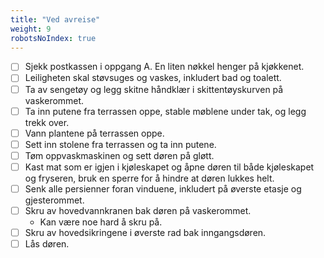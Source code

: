 ```yaml
---
title: "Ved avreise"
weight: 9
robotsNoIndex: true
---
```


- [ ] Sjekk postkassen i oppgang A. En liten nøkkel henger på kjøkkenet.
- [ ] Leiligheten skal støvsuges og vaskes, inkludert bad og toalett.
- [ ] Ta av sengetøy og legg skitne håndklær i skittentøyskurven på vaskerommet.
- [ ] Ta inn putene fra terrassen oppe, stable møblene under tak, og legg trekk over.
- [ ] Vann plantene på terrassen oppe.
- [ ] Sett inn stolene fra terrassen og ta inn putene.
- [ ] Tøm oppvaskmaskinen og sett døren på gløtt.
- [ ] Kast mat som er igjen i kjøleskapet og åpne døren til både kjøleskapet og fryseren, bruk en sperre for å hindre at døren lukkes helt.
- [ ] Senk alle persienner foran vinduene, inkludert på øverste etasje og gjesterommet.
- [ ] Skru av hovedvannkranen bak døren på vaskerommet.
    - Kan være noe hard å skru på.
- [ ] Skru av hovedsikringene i øverste rad bak inngangsdøren.
- [ ] Lås døren.

<script>
const checkboxes = document.querySelectorAll('input[type="checkbox"]');
checkboxes.forEach(checkbox => {
  checkbox.removeAttribute('disabled');
});
</script>